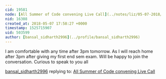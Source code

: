 ```yaml
---
cid: 19581
node: [All Summer of Code convening Live Call](../notes/liz/05-07-2018/all-summer-of-code-convening-live-call)
nid: 16308
created_at: 2018-05-07 17:58:27 +0000
timestamp: 1525715907
uid: 503599
author: [bansal_sidharth2996](../profile/bansal_sidharth2996)
---
```


I am comfortable with any time after 3pm tomorrow. As I will reach home after 3pm after giving my first end sem exam.
Will be happy to join the conversation.
Curious to speak to you all

[bansal_sidharth2996](../profile/bansal_sidharth2996) replying to: [All Summer of Code convening Live Call](../notes/liz/05-07-2018/all-summer-of-code-convening-live-call)

